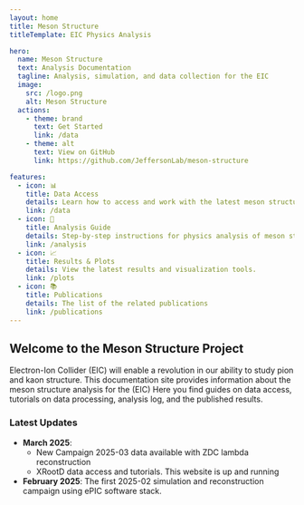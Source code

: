 ```yaml
---
layout: home
title: Meson Structure
titleTemplate: EIC Physics Analysis

hero:
  name: Meson Structure
  text: Analysis Documentation
  tagline: Analysis, simulation, and data collection for the EIC
  image:
    src: /logo.png
    alt: Meson Structure
  actions:
    - theme: brand
      text: Get Started
      link: /data
    - theme: alt
      text: View on GitHub
      link: https://github.com/JeffersonLab/meson-structure

features:
  - icon: 📊
    title: Data Access
    details: Learn how to access and work with the latest meson structure simulation data.
    link: /data
  - icon: 🔬
    title: Analysis Guide
    details: Step-by-step instructions for physics analysis of meson structure data.
    link: /analysis
  - icon: 📈
    title: Results & Plots
    details: View the latest results and visualization tools.
    link: /plots
  - icon: 📚
    title: Publications
    details: The list of the related publications
    link: /publications
---
```


## Welcome to the Meson Structure Project

Electron-Ion Collider (EIC) will enable a revolution in our ability to study pion and kaon structure.
This documentation site provides information about the meson structure analysis for the (EIC) 
Here you find guides on data access, tutorials on data processing, analysis log, and the published results.

### Latest Updates

- **March 2025**: 
  - New Campaign 2025-03 data available with ZDC lambda reconstruction
  - XRootD data access and tutorials. This website is up and running 
- **February 2025**: The first 2025-02 simulation and reconstruction campaign using ePIC software stack. 
